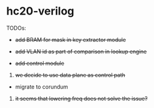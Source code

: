 # hc20-verilog

TODOs:
- ~~add BRAM for mask in key extractor module~~

- ~~add VLAN id as part of comparison in lookup engine~~

- ~~add control module~~
1. ~~we decide to use data plane as control path~~

- migrate to corundum
1. ~~it seems that lowering freq does not solve the issue?~~
